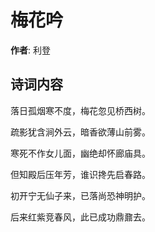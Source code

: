 # 梅花吟

**作者**: 利登

## 诗词内容

落日孤烟寒不度，梅花忽见桥西树。

疏影犹含涧外云，暗香欲薄山前雾。

寒死不作女儿面，幽绝却怀廊庙具。

但知殿后压年芳，谁识搀先启春路。

初开宁无仙子来，已落尚恐神明护。

后来红紫竞春风，此已成功鼎鼐去。

